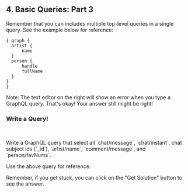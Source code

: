 ## 4. Basic Queries: Part 3

Remember that you can includes multiple top-level queries in a single query. See the example below for reference: 

```
{ graph {
  artist {
      name
  }
  person {
      handle
      fullName
  }
}
}
```

Note: The text editor on the right will show an error when you type a GraphQL query. That's okay! Your answer still might be right!

<div class="challenge">
<h3>Write a Query!</h3>
<br/>
<p>Write a GraphQL query that select all `chat/message`, `chat/instant`, chat subject ids (`_id`), `artist/name`, `comment/message`, and `person/favNums`.</p> 

<p>Use the above query for reference.</p>
<p>Remember, if you get stuck, you can click on the "Get Solution" button to see the answer.</p>
</div>
<br/>
<br/>


